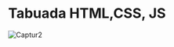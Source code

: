 # Tabuada HTML,CSS, JS
![Captur2](https://user-images.githubusercontent.com/95057970/187034476-287c5ee8-ce91-447f-b765-c0b97d225dcf.png)

